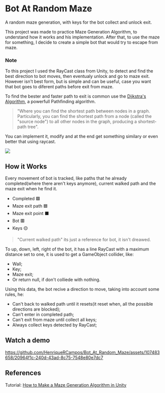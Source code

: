 
# Bot At Random Maze
A random maze generation, with keys for the bot collect and unlock exit.

This project was made to practice Maze Generation Algorithm, to understand how it works and his implementation.
After that, to use the maze for something, I decide to create a simple bot that would try to escape from maze.

### Note
To this project I used the RayCast class from Unity, to detect and find the best direction to bot moves, then eventualy unlock and go to maze exit. However isn't best form, but is simple and can be useful, case you want that bot goes to diferent paths before exit from maze.

To find the bester and faster path to exit is common use the [Dijkstra's Algorithm](https://www.freecodecamp.org/news/dijkstras-shortest-path-algorithm-visual-introduction/#:~:text=Dijkstra's%20Algorithm%20finds%20the%20shortest,node%20and%20all%20other%20nodes.), a powerfull Pathfinding algorithm.

>"Where you can find the shortest path between nodes in a graph. Particularly, you can find the shortest path from a node (called the "source node") to all other nodes in the graph, producing a shortest-path tree".
    
You can implement it, modify and at the end get something similary or even better that using raycast.

<div>
  <img src="https://github.com/HenriqueRCampos/UnityHTracking/assets/107483658/2a16e3cf-e6f6-4ede-a46c-9932ee9be00b" width=px align="center"/>
</div>

## How it Works
Every movement of bot is tracked, like paths that he already completed(where there aren't keys anymore), current walked path and the maze exit when he find it.
  - Completed 🟩
  - Maze exit path 🟦
  - Maze exit point ⬛
  - Bot 🟥
  - Keys 🟡
> "Current walked path" its just a reference for bot, it isn't dreawed.

To up, down, left, right of the bot, it has a line RayCast with a maximum distance set to one, it is used to get a GameObject collider, like:
  - Wall;
  - Key;
  - Maze exit;
  - Or return null, if don't colliede with nothing.


Using this data, the bot recive a direction to move, taking into account some rules, he:
  - Can't back to walked path until it resets(it reset when, all the possible directions are blocked);
  - Can't enter in completed path;
  - Can't exit from maze until collect all keys;
  - Always collect keys detected by RayCast;


 <!-- <img src="https://github.com/HenriqueRCampos/Bot_At_Random_Maze/assets/107483658/5233e8af-fe25-4c31-83c7-f2993a5a7041" width=250px/> -->
<!--   <img src="https://github.com/HenriqueRCampos/HockeyGame/assets/107483658/7993aad2-1c4c-4c44-9116-ed31e4075003" width=50px align="left"/>
  <img src="https://github.com/HenriqueRCampos/Bot_At_Random_Maze/assets/107483658/5233e8af-fe25-4c31-83c7-f2993a5a7041" width=500px/>
  <img src="https://github.com/HenriqueRCampos/HockeyGame/assets/107483658/adb0d153-3e2a-4c3d-b872-37a8fa9619c4"  width=50px align="right"/> -->

## Watch a demo
https://github.com/HenriqueRCampos/Bot_At_Random_Maze/assets/107483658/20964f1c-240d-43ad-8c75-7548e80e7dc7

## References
Tutorial: [How to Make a Maze Generation Algorithm in Unity](https://youtu.be/OutlTTOm17M)
